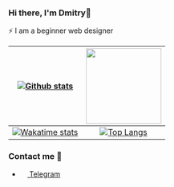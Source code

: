 ### Hi there, I'm Dmitry👋

⚡ I am a beginner web designer

|[![Github stats](https://github-readme-stats.vercel.app/api?username=bymagadan&theme=radical&show_icons=true)](https://github.com/anuraghazra/github-readme-stats)|<img src="https://user-images.githubusercontent.com/53375304/165995414-b1d15d50-43cc-428a-8540-bbda07a5c279.png" width=150 height=150 />|
|:---:|:---:|
|[![Wakatime stats](https://github-readme-stats.vercel.app/api/wakatime?username=bymagadan&theme=radical&layout=compact)](https://wakatime.com/dmitrijkotov634)|[![Top Langs](https://github-readme-stats.vercel.app/api/top-langs/?username=bymagadan&theme=radical&layout=compact&langs_count=6)](https://github.com/anuraghazra/github-readme-stats)|

### Contact me 🔗

- <a href="https://t.me/mgdndx"><img src="https://upload.wikimedia.org/wikipedia/commons/thumb/8/82/Telegram_logo.svg/768px-Telegram_logo.svg.png" width=14 height=14 /> Telegram</a>
